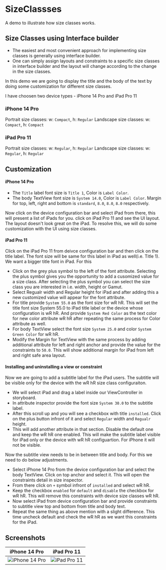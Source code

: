 # SizeClassses

A demo to illustrate how size classes works.

## Size Classes using Interface builder

- The easiest and most convenient approach for implementing size classes is generally using interface builder.
- One can simply assign layouts and constraints to a specific size classes in interface builder and the layout will change according to the change in the size classes.

In this demo we are going to display the title and the body of the text by doing some customization for different size classes.

I have choosen two device types - iPhone 14 Pro and iPad Pro 11

### iPhone 14 Pro
Portrait size classes: w: `Compact`, h: `Regular`
Landscape size classes: w: `Compact`, h: `Compact`

### iPad Pro 11
Portrait size classes: w: `Regular`, h: `Regular`
Landscape size classes: w: `Regular`, h: `Regular`

## Customization

#### **iPhone 14 Pro**

- The `Title` label font size is `Title 1`, Color is `Label Color`.
- The body TextView font size is `System 14.0`, Color is `Label Color`. Margin for top, left, right and bottom is `standard`, `8.0`, `8.0`, `8.0` respectively.

Now click on the device configuration bar and select iPad from there, this will present a list of iPads for you. click on iPad Pro 11 and see the UI layout. The layout doesn't look great on the iPad. To resolve this, we will do some customization with the UI using size classes.

#### **iPad Pro 11**
 
Click on the iPad Pro 11 from deivce configuration bar and then click on the title label. The font size will be same for this label in iPad as well(i.e. Title 1). We want a bigger title font in iPad. For this
- Click on the grey plus symbol to the left of the font attribute. Selecting the plus symbol gives you the opportunity to add a cusomized value for a size class. After selecting the plus symbol you can select the size class you are interested in i.e. width, height or Gamut.
- Select Regualr width and Regular height for iPad and after adding this a new customized value will appear for the font attribute.
- For title provide `System 55.0` as the font size for wR hR. This will set the title font size System 55.0 to iPad title label or the device whose configuration is wR hR. And provide `System Red Color` as the text color for new color attribute wR hR after repeating the same process for Color attribute as well.
- For body TextView select the font size `System 25.0` and color `System Green Color` for wR hR.
- Modify the Margin for TextView with the same process by adding additional attribute for left and right anchor and provide the value for the constraints to `50.0`. This will show additional margin for iPad from left and right safe area layout.

#### Installing and uninstalling a view or constraint

Now we are going to add a subtitle label for the iPad users. The subtitle will be visible only for the device with the wR hR size class configuraiton.
- We will select iPad and drag a label inside our ViewController in storyboard. 
- In attribute inspector provide the font size `System 30.0` to the subtitle label.
- After this scroll up and you will see a checkbox with title `installed`. Click on the plus button infront of it and select `Regular` width and `Regualr` height.
- This will add another attribute in that section. Disable the default one and keep the wR hR one enabled. This will make the subtitle label visible for iPad only or the device with wR hR configuartion. For iPhone it will not be visible.

Now the subtitle view needs to be in between title and body. For this we need to do below adjustments.
- Select iPhone 14 Pro from the device configuration bar and select the body TextView. Click on top anchor and select it. This will open the constraints detail in size inspector.
- From there click on `+` symbol infront of `installed` and select wR hR.
- Keep the checkbox `enabled` for `default` and `disable` the checkbox for wR hR. This will remove this constraints with device size classes wR hR.
- Now select iPad from device configuration bar and provide constraints to subtitle view top and bottom from title and body text.
- Repeat the same thing as above mention with a slight difference. This time uncheck default and check the wR hR as we want this constraints for the iPad.

## Screenshots
|       iPhone 14 Pro       |       iPad Pro 11     |
|---------------------------|-----------------------|
|![iPhone 14 Pro](https://github.com/mnknegi/size-classes/blob/main/Example/iPhone%2014%20Pro.png)|![iPad Pro 11](https://github.com/mnknegi/size-classes/blob/main/Example/iPad%20Pro%2011.png)|
